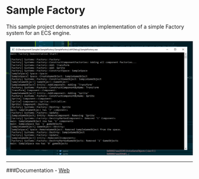 # Sample Factory

This sample project demonstrates an implementation of a simple Factory system for an ECS engine.

<img src ="/SampleFactory/Documentation/Header.png">

----
###Documentation - [Web](https://docs.google.com/document/d/19PGRfFQFhECBymQCjTFOwnz486lM0RW4PV5rL4VYdyQ/edit?usp=sharing) <br />
